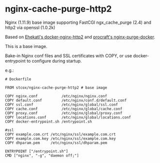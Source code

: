 # nginx-cache-purge-http2

Nginx (1.11.9) base image supporting FastCGI ngx_cache_purge (2.4) and http2 via openssl (1.0.2k)

Based on [Ehekatl's docker-nginx-http2](https://github.com/Ehekatl/docker-nginx-http2) and [procraft's nginx-purge-docker](https://github.com/procraft/nginx-purge-docker).

This is a base image.

Bake-in Nginx conf files and SSL certificates with COPY, or use docker-entrypoint to configure during startup.

e.g.:

```
# Dockerfile

FROM stcox/nginx-cache-purge-http2 # base image

COPY nginx.conf           /etc/nginx/nginx.conf
COPY default.conf         /etc/nginx/conf.d/default.conf
COPY ssl.conf             /etc/nginx/global/ssl.conf
COPY cache.conf           /etc/nginx/global/cache.conf
COPY proxy.conf           /etc/nginx/global/proxy.conf
COPY locations.conf       /etc/nginx/global/locations.conf
COPY docker-entrypoint.sh /entrypoint.sh

#ssl
COPY example.com.crt /etc/nginx/ssl/example.com.crt
COPY example.com.key /etc/nginx/ssl/example.com.key
COPY dhparam.pem     /etc/nginx/ssl/dhparam.pem

ENTRYPOINT ["/entrypoint.sh"]
CMD ["nginx", "-g", "daemon off;"]
```
